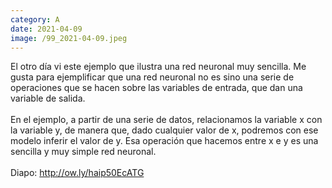 ```yaml
--- 
category: A 
date: 2021-04-09 
image: /99_2021-04-09.jpeg 
--- 
```


El otro día vi este ejemplo que ilustra una red neuronal muy sencilla. Me gusta para ejemplificar que una red neuronal no es sino una serie de operaciones que se hacen sobre las variables de entrada, que dan una variable de salida. <br><br>En el ejemplo, a partir de una serie de datos, relacionamos la variable x con la variable y, de manera que, dado cualquier valor de x, podremos con ese modelo inferir el valor de y. Esa operación que hacemos entre x e y es una sencilla y muy simple red neuronal.<br><br>Diapo: http://ow.ly/haip50EcATG